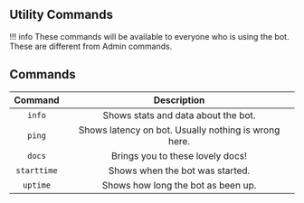 ## Utility Commands

!!! info
    These commands will be available to everyone who is using the bot. These are different from Admin commands.


## Commands

| Command      | Description                          |
| :---------: | :----------------------------------: |
| `info`       | Shows stats and data about the bot. |
| `ping` | Shows latency on bot. Usually nothing is wrong here. |
| `docs`| Brings you to these lovely docs! |
| `starttime` | Shows when the bot was started. |
| `uptime` | Shows how long the bot as been up. | 
